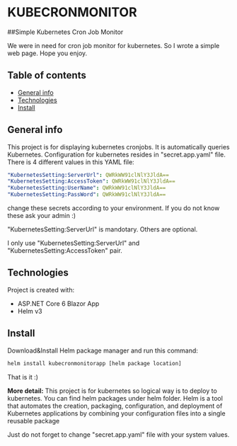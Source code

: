 # KUBECRONMONITOR
##Simple Kubernetes Cron Job Monitor

We were in need for cron job monitor for kubernetes. So I wrote a simple web page. Hope you enjoy.

## Table of contents
* [General info](#general-info)
* [Technologies](#technologies)
* [Install](#Install)

## General info
This project is for displaying kubernetes cronjobs. 
It is automatically queries Kubernetes. Configuration for kubernetes resides in  "secret.app.yaml" file. There is 4 different values in this YAML file:

```yaml
"KubernetesSetting:ServerUrl": QWRkWW91clNlY3JldA==
"KubernetesSetting:AccessToken": QWRkWW91clNlY3JldA==
"KubernetesSetting:UserName": QWRkWW91clNlY3JldA==
"KubernetesSetting:PassWord": QWRkWW91clNlY3JldA==
```

change these secrets according to your environment. If you do not know these ask your admin :) 

"KubernetesSetting:ServerUrl" is mandotary. Others are optional.

I only use "KubernetesSetting:ServerUrl" and "KubernetesSetting:AccessToken" pair.
	
## Technologies
Project is created with:
* ASP.NET Core 6 Blazor App
* Helm v3
	
## Install
Download&Install Helm package manager and run this command:

```bash
helm install kubecronmonitorapp [helm package location]
```

That is it :)

**More detail:**
This project is for kubernetes so logical way is to deploy to kubernetes. You can find helm packages under helm folder.
Helm is a tool that automates the creation, packaging, configuration, and deployment of Kubernetes applications by combining your configuration files into a single reusable package

Just do not forget to change "secret.app.yaml" file with your system values.








